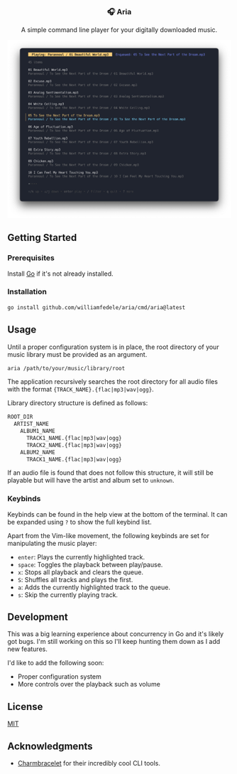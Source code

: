 <br/><br/>
<div>
    <h3 align="center">🎧 Aria</h3>
    <p align="center">
        A simple command line player for your digitally downloaded music. 
    </p>
    <p align="center">
        <img src="assets/preview.png">
    </p>
</div>


## Getting Started

### Prerequisites

Install [Go](https://go.dev) if it's not already installed.

### Installation
```sh
go install github.com/williamfedele/aria/cmd/aria@latest
```

## Usage

Until a proper configuration system is in place, the root directory of your music library must be provided as an argument.
```sh
aria /path/to/your/music/library/root
```

The application recursively searches the root directory for all audio files with the format `{TRACK_NAME}.{flac|mp3|wav|ogg}`. 

Library directory structure is defined as follows:

```
ROOT_DIR
  ARTIST_NAME
    ALBUM1_NAME
      TRACK1_NAME.{flac|mp3|wav|ogg}
      TRACK2_NAME.{flac|mp3|wav|ogg}
    ALBUM2_NAME
      TRACK1_NAME.{flac|mp3|wav|ogg}
```

If an audio file is found that does not follow this structure, it will still be playable but will have the artist and album set to `unknown`.

### Keybinds

Keybinds can be found in the help view at the bottom of the terminal. It can be expanded using `?` to show the full keybind list.

Apart from the Vim-like movement, the following keybinds are set for manipulating the music player:

- `enter`: Plays the currently highlighted track.
- `space`: Toggles the playback between play/pause.
- `x`: Stops all playback and clears the queue.
- `S`: Shuffles all tracks and plays the first.
- `a`: Adds the currently highlighted track to the queue.
- `s`: Skip the currently playing track.


## Development

This was a big learning experience about concurrency in Go and it's likely got bugs. I'm still working on this so I'll keep hunting them down as I add new features. 

I'd like to add the following soon:

- Proper configuration system
- More controls over the playback such as volume


## License

[MIT](https://github.com/williamfedele/aria/blob/main/LICENSE)


## Acknowledgments

* [Charmbracelet](https://github.com/charmbracelet) for their incredibly cool CLI tools.
